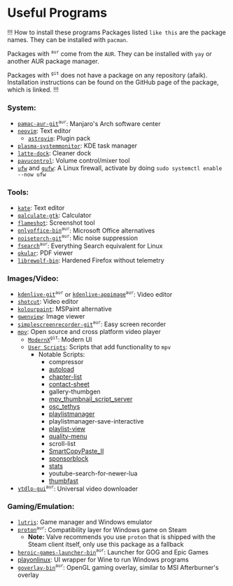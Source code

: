 # Useful Programs

!!! How to install these programs
Packages listed `like this` are the package names. They can be installed with `pacman`.

Packages with <sup>`aur`</sup> come from the `AUR`. They can be installed with `yay` or another AUR package manager.

Packages with <sup>`git`</sup> does not have a package on any repository (afaik). Installation instructions can be found on the GitHub page of the package, which is linked.
!!!

### System:

- [`pamac-aur-git`](https://aur.archlinux.org/packages/pamac-aur-git)<sup>`aur`</sup>: Manjaro's Arch software center
- [`neovim`](https://archlinux.org/packages/extra/x86_64/neovim/): Text editor
  - [`astrovim`](https://astronvim.com): Plugin pack
- [`plasma-systemmonitor`](https://archlinux.org/packages/extra/x86_64/plasma-systemmonitor/): KDE task manager
- [`latte-dock`](https://archlinux.org/packages/extra/x86_64/latte-dock/): Cleaner dock
- [`pavucontrol`](https://archlinux.org/packages/extra/x86_64/pavucontrol/): Volume control/mixer tool
- [`ufw`](https://archlinux.org/packages/extra/any/ufw/) and [`gufw`](https://archlinux.org/packages/extra/any/gufw/): A Linux firewall, activate by doing `sudo systemctl enable --now ufw`

### Tools:

- [`kate`](https://archlinux.org/packages/extra/x86_64/kate/): Text editor
- [`qalculate-gtk`](https://archlinux.org/packages/extra/x86_64/qalculate-gtk/): Calculator
- [`flameshot`](https://archlinux.org/packages/extra/x86_64/flameshot/): Screenshot tool
- [`onlyoffice-bin`](https://aur.archlinux.org/packages/onlyoffice-bin)<sup>`aur`</sup>: Microsoft Office alternatives
- [`noisetorch-git`](https://aur.archlinux.org/packages/noisetorch-git)<sup>`aur`</sup>: Mic noise suppression
- [`fsearch`](https://aur.archlinux.org/packages/fsearch/)<sup>`aur`</sup>: Everything Search equivalent for Linux
- [`okular`](https://archlinux.org/packages/extra/x86_64/okular/): PDF viewer
- [`librewolf-bin`](https://aur.archlinux.org/packages/librewolf-bin): Hardened Firefox without telemetry

### Images/Video:

- [`kdenlive-git`](https://aur.archlinux.org/packages/kdenlive-git)<sup>`aur`</sup> or [`kdenlive-appimage`](https://aur.archlinux.org/packages/kdenlive-appimage)<sup>`aur`</sup>: Video editor
- [`shotcut`](https://archlinux.org/packages/extra/x86_64/shotcut/): Video editor
- [`kolourpaint`](https://archlinux.org/packages/extra/x86_64/kolourpaint/): MSPaint alternative
- [`gwenview`](https://archlinux.org/packages/extra/x86_64/gwenview/): Image viewer
- [`simplescreenrecorder-git`](https://aur.archlinux.org/packages/simplescreenrecorder-git)<sup>`aur`</sup>: Easy screen recorder
- [`mpv`](https://archlinux.org/packages/extra/x86_64/mpv/): Open source and cross platform video player
  - [`ModernX`](https://github.com/cyl0/ModernX)<sup>`git`</sup>: Modern UI
  - [`User Scripts`](https://github.com/mpv-player/mpv/wiki/User-Scripts): Scripts that add functionality to `mpv`
    - Notable Scripts:
      - compressor
      - [autoload](https://github.com/mpv-player/mpv/blob/master/TOOLS/lua/autoload.lua)
      - [chapter-list](https://github.com/CogentRedTester/mpv-scroll-list/blob/master/examples/chapter-list.lua)
      - [contact-sheet](https://github.com/occivink/mpv-gallery-view)
      - gallery-thumbgen
      - [mpv_thumbnail_script_server](https://github.com/marzzzello/mpv_thumbnail_script)
      - [osc_tethys](https://github.com/Zren/mpv-osc-tethys)
      - [playlistmanager](https://github.com/jonniek/mpv-playlistmanager)
      - playlistmanager-save-interactive
      - [playlist-view](https://github.com/occivink/mpv-gallery-view)
      - [quality-menu](https://github.com/christoph-heinrich/mpv-quality-menu)
      - scroll-list
      - [SmartCopyPaste_II](https://github.com/Eisa01/mpv-scripts#smartcopypaste_ii)
      - [sponsorblock](https://github.com/po5/mpv_sponsorblock)
      - [stats](https://github.com/Argon-/mpv-stats/)
      - youtube-search-for-newer-lua
      - [thumbfast](https://github.com/po5/thumbfast)
- [`ytdlp-gui`](https://aur.archlinux.org/packages/ytdlp-gui)<sup>`aur`</sup>: Universal video downloader

### Gaming/Emulation:

- [`lutris`](https://archlinux.org/packages/extra/any/lutris/): Game manager and Windows emulator
- [`proton`](https://aur.archlinux.org/packages/proton)<sup>`aur`</sup>: Compatibility layer for Windows game on Steam
  - **Note:** Valve recommends you use `proton` that is shipped with the Steam client itself, only use this package as a fallback
- [`heroic-games-launcher-bin`](https://aur.archlinux.org/packages/heroic-games-launcher-bin)<sup>`aur`</sup>: Launcher for GOG and Epic Games
- [playonlinux](https://www.playonlinux.com/en/): UI wrapper for Wine to run Windows programs
- [`goverlay-bin`](https://aur.archlinux.org/packages/goverlay-bin)<sup>`aur`</sup>: OpenGL gaming overlay, similar to MSI Afterburner's overlay